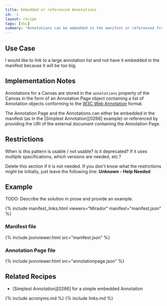 ```yaml
---
title: Embedded or referenced Annotations
id: -1
layout: recipe
tags: [tbc]
summary: "Annotations can be embedded in the manifest or referenced from separate URIs."
---
```


## Use Case

I would like to link to a large annotation list and not have it embedded in the manifest because it will be too big.

## Implementation Notes

Annotations for a Canvas are stored in the `annotations` property of the Canvas in the form of an Annotation Page object containing a list of Annotation objects conforming to the [W3C Web Annotation](https://www.w3.org/TR/annotation-model/) format.

The Annotation Page and the Annotations can either be embedded in the manifest (as in the [Simplest Annotation][0266] example) or referenced by providing the URI of the external document containing the Annotation Page.


## Restrictions

When is this pattern is usable / not usable? Is it deprecated? If it uses multiple specifications, which versions are needed, etc.? 

Delete this section if it is not needed.
If you don't know what the restrictions might be initially, just leave the following line:
**Unknown - Help Needed**

## Example

TODO: Describe the solution in prose and provide an example.

{% include manifest_links.html viewers="Mirador" manifest="manifest.json" %}

### Manifest file

{% include jsonviewer.html src="manifest.json" %}

### Annotation Page file

{% include jsonviewer.html src="annotationpage.json" %}

## Related Recipes

* [Simplest Annotation][0266] for a simple embedded Annotation

{% include acronyms.md %}
{% include links.md %}

